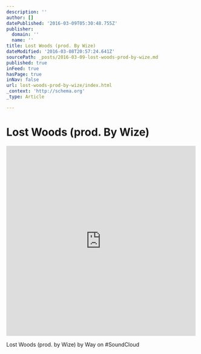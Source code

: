 ```yaml
---
description: ''
author: []
datePublished: '2016-03-09T05:30:48.755Z'
publisher:
  domain: ''
  name: ''
title: Lost Woods (prod. By Wize)
dateModified: '2016-03-08T20:57:24.641Z'
sourcePath: _posts/2016-03-09-lost-woods-prod-by-wize.md
published: true
inFeed: true
hasPage: true
inNav: false
url: lost-woods-prod-by-wize/index.html
_context: 'http://schema.org'
_type: Article

---
```

# Lost Woods (prod. By Wize)

<iframe src="https://cdn.embedly.com/widgets/media.html?src=https%3A%2F%2Fw.soundcloud.com%2Fplayer%2F%3Fvisual%3Dtrue%26url%3Dhttp%253A%252F%252Fapi.soundcloud.com%252Ftracks%252F250860376%26show_artwork%3Dtrue&amp;url=https%3A%2F%2Fsoundcloud.com%2Fwayraps%2Flost-woods-prod-by-wize&amp;image=http%3A%2F%2Fi1.sndcdn.com%2Fartworks-000150139285-pw4x52-t500x500.jpg&amp;key=b7d04c9b404c499eba89ee7072e1c4f7&amp;type=text%2Fhtml&amp;schema=soundcloud" width="500" height="500" scrolling="no" frameborder="0" allowfullscreen="allowfullscreen" style=""></iframe>

Lost Woods (prod. by Wize) by Way on \#SoundCloud